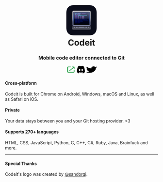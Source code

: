 <h1 align="center">
  <a href="https://codeit.codes"><img src="/icons/app-favicon.png" height="100" width="100"></a>
  <br>
  Codeit
</h1>
<p align="center">
  <h3 align="center">  
    Mobile code editor connected to Git
  </h3>
</p>
<p align="center">
  <a href="https://codeit.codes"><img src="/icons/social/tryit.svg" width="32" height="26"></a>
  <a href="https://discord.gg/47RFy3Vfmg"><img src="/icons/social/discordapp.svg" width="26" height="26"></a>
  <a href="https://twitter.com/codeitcodes"><img src="/icons/social/twitter.svg" width="36" height="26"></a>
</p>
<h4>Cross-platform</h4>
Codeit is built for Chrome on Android, Windows, macOS and Linux, as well as Safari on iOS.
<h4>Private</h4>
Your data stays between you and your Git hosting provider. <3
<h4>Supports 270+ languages</h4>
HTML, CSS, JavaScript, Python, C, C++, C#, Ruby, Java, Brainfuck and more.
<hr>
<h4>Special Thanks</h4>
Codeit's logo was created by <a href="https://twitter.com/sandorqi">@sandorqi</a>.
